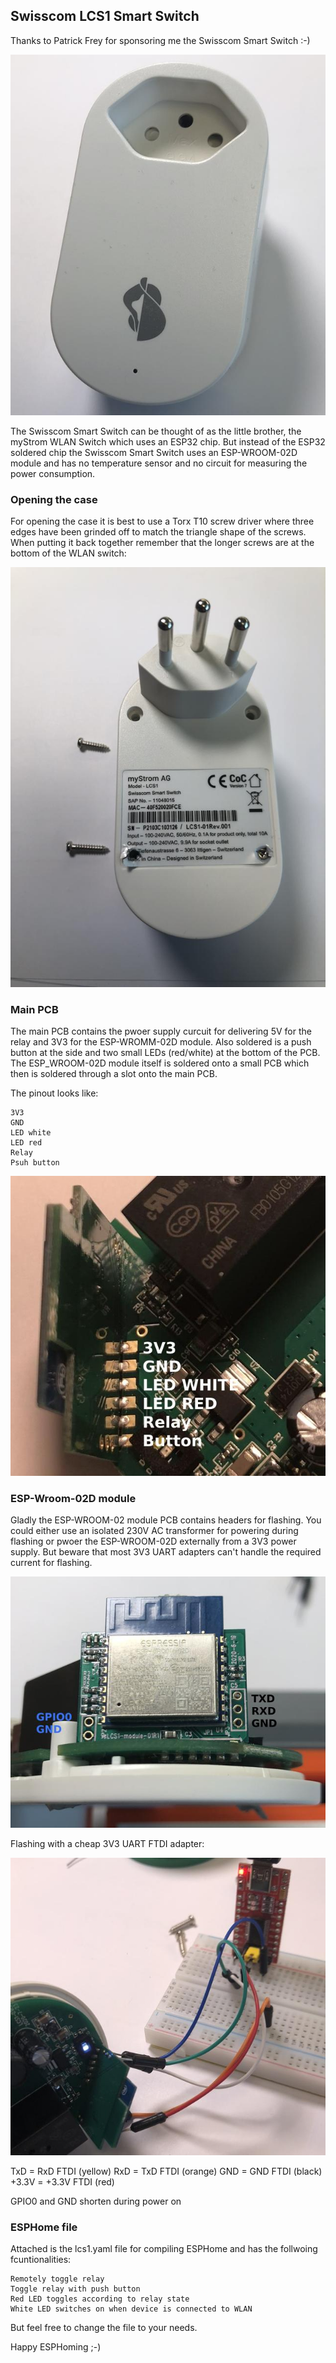 ## Swisscom LCS1 Smart Switch

Thanks to Patrick Frey for sponsoring me the Swisscom Smart Switch :-)

![Swisscom Smart Switch](images/Swisscom_Smart_Switch.jpg)

The Swisscom Smart Switch can be thought of as the little brother, the myStrom WLAN Switch which uses an ESP32 chip.
But instead of the ESP32 soldered chip the Swisscom Smart Switch uses an ESP-WROOM-02D module and has no temperature sensor and no circuit for measuring the power consumption.

### Opening the case

For opening the case it is best to use a Torx T10 screw driver where three edges have been grinded off to match the triangle shape of the screws. When putting it back together remember that the longer screws are at the bottom of the WLAN switch:

![Swisscom Smart Switch](images/Screws.jpg)

### Main PCB

The main PCB contains the pwoer supply curcuit for delivering 5V for the relay and 3V3 for the ESP-WROMM-02D module. Also soldered is a push button at the side and two small LEDs (red/white) at the bottom of the PCB. The ESP_WROOM-02D module itself is soldered onto a small PCB which then is soldered through a slot onto the main PCB.

The pinout looks like:

    3V3
    GND
    LED white
    LED red
    Relay
    Psuh button

![Swisscom Smart Switch Pinout](images/PCB_Pinout.jpg)

### ESP-Wroom-02D module

Gladly the ESP-WROOM-02 module PCB contains headers for flashing. You could either use an isolated 230V AC transformer for powering during flashing or pwoer the ESP-WROOM-02D externally from a 3V3 power supply. But beware that most 3V3 UART adapters can't handle the required current for flashing.

![Swisscom Smart Switch Pinout](images/Wroom_Pinout.jpg)

Flashing with a cheap 3V3 UART FTDI adapter:

![Swisscom Smart Switch Pinout](images/Flashing.jpg)

TxD = RxD FTDI (yellow)
RxD = TxD FTDI (orange)
GND = GND FTDI (black)
+3.3V = +3.3V FTDI (red)

GPIO0 and GND shorten during power on 

### ESPHome file

Attached is the lcs1.yaml file for compiling ESPHome and has the follwoing fcuntionalities:

    Remotely toggle relay
    Toggle relay with push button
    Red LED toggles according to relay state
    White LED switches on when device is connected to WLAN

But feel free to change the file to your needs.

Happy ESPHoming ;-)

